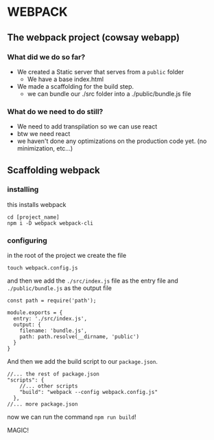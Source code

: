 # WEBPACK

## The webpack project (cowsay webapp)

### What did we do so far?
- We created a Static server that serves from a `public` folder
    - We have a base index.html
- We made a scaffolding for the build step.
    - we can bundle our ./src folder into a ./public/bundle.js file

### What do we need to do still?
- We need to add transpilation so we can use react
- btw we need react
- we haven't done any optimizations on the production code yet. (no minimization, etc...)

## Scaffolding webpack

### installing
this installs webpack
```
cd [project_name]
npm i -D webpack webpack-cli
```

### configuring
in the root of the project we create the file
```
touch webpack.config.js
```

and then we add the `./src/index.js` file as the entry file and 
`./public/bundle.js` as the output file

```
const path = require('path');

module.exports = {
  entry: './src/index.js',
  output: {
    filename: 'bundle.js',
    path: path.resolve(__dirname, 'public')
  }
}
```

And then we add the build script to our `package.json`.

```
//... the rest of package.json
"scripts": {
    //... other scripts
    "build": "webpack --config webpack.config.js"
  },
//... more package.json  
```

now we can run the command `npm run build`!

MAGIC!
